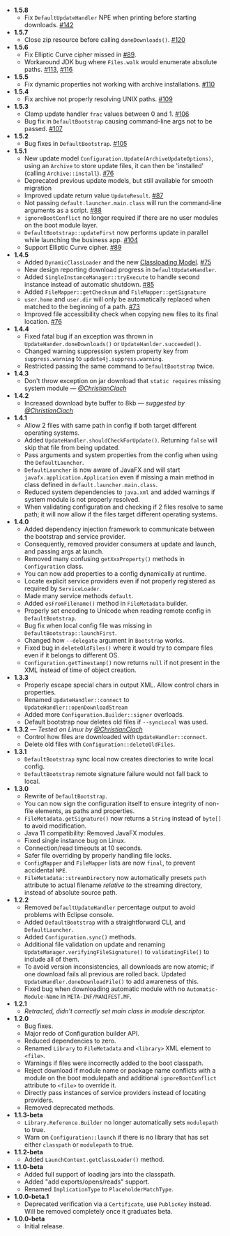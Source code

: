 * **1.5.8**
  * Fix `DefaultUpdateHandler` NPE when printing before starting downloads. [#142](https://github.com/update4j/update4j/issues/142)
* **1.5.7**
  * Close zip resource before calling `doneDownloads()`. [#120](https://github.com/update4j/update4j/issues/120)
* **1.5.6**
  * Fix Elliptic Curve cipher missed in [#89](https://github.com/update4j/update4j/issues/89).
  * Workaround JDK bug where `Files.walk` would enumerate absolute paths. [#113](https://github.com/update4j/update4j/issues/113), [#116](https://github.com/update4j/update4j/issues/116)
* **1.5.5**
  * Fix dynamic properties not working with archive installations. [#110](https://github.com/update4j/update4j/issues/110)
* **1.5.4**
  * Fix archive not properly resolving UNIX paths. [#109](https://github.com/update4j/update4j/issues/109)
* **1.5.3**
  * Clamp update handler `frac` values between 0 and 1. [#106](https://github.com/update4j/update4j/issues/106)
  * Bug fix in `DefaultBootstrap` causing command-line args not to be passed. [#107](https://github.com/update4j/update4j/issues/107)
* **1.5.2**
  * Bug fixes in `DefaultBootstrap`. [#105](https://github.com/update4j/update4j/issues/105)
* **1.5.1**
  * New update model `Configuration.Update(ArchiveUpdateOptions)`, using an `Archive` to store update files, it can then be 'installed' (calling `Archive::install`). [#76](https://github.com/update4j/update4j/issues/76)
  * Deprecated previous update models, but still available for smooth migration
  * Improved update return value `UpdateResult`. [#87](https://github.com/update4j/update4j/issues/87)
  * Not passing `default.launcher.main.class` will run the command-line arguments as a script. [#88](https://github.com/update4j/update4j/issues/88)
  * `ignoreBootConflict` no longer required if there are no user modules on the boot module layer.
  * `DefaultBootstrap::updateFirst` now performs update in parallel while launching the business app. [#104](https://github.com/update4j/update4j/issues/104)
  * Support Elliptic Curve cipher. [#89](https://github.com/update4j/update4j/issues/89)
* **1.4.5**
  * Added `DynamicClassLoader` and the new [Classloading Model](https://github.com/update4j/update4j/wiki/Documentation#classloading-model). [#75](https://github.com/update4j/update4j/issues/75)
  * New design reporting download progress in `DefaultUpdateHandler`.
  * Added `SingleInstanceManager::tryExecute` to handle second instance instead of automatic shutdown. [#85](https://github.com/update4j/update4j/issues/85)
  * Added `FileMapper::getChecksum` and `FileMapper::getSignature`
  * `user.home` and `user.dir` will only be automatically replaced when matched to the beginning of a path. [#73](https://github.com/update4j/update4j/issues/73)
  * Improved file accessibility check when copying new files to its final location. [#76](https://github.com/update4j/update4j/issues/76)
* **1.4.4**
  * Fixed fatal bug if an exception was thrown in `UpdateHander.doneDownloads()` or `UpdateHanlder.succeeded()`.
  * Changed warning suppression system property key from `suppress.warning` to `update4j.suppress.warning`.
  * Restricted passing the same command to `DefaultBootstrap` twice.
* **1.4.3**
  * Don't throw exception on jar download that `static requires` missing system module *— [@ChristianCiach](https://github.com/ChristianCiach)*
* **1.4.2**
  * Increased download byte buffer to 8kb *— suggested by [@ChristianCiach](https://github.com/ChristianCiach)*
* **1.4.1**
  * Allow 2 files with same path in config if both target different operating systems.
  * Added `UpdateHandler.shouldCheckForUpdate()`. Returning `false` will skip that file from being updated.
  * Pass arguments and system properties from the config when using the `DefaultLauncher`.
  * `DefaultLauncher` is now aware of JavaFX and will start `javafx.application.Application` even if missing a main method in class defined in `default.launcher.main.class`.
  * Reduced system dependencies to `java.xml` and added warnings if system module is not properly resolved.
  * When validating configuration and checking if 2 files resolve to same path; it will now allow if the files target different operating systems.
* **1.4.0**
  * Added dependency injection framework to communicate between the bootstrap and service provider.
  * Consequently, removed provider consumers at update and launch, and passing args at launch.
  * Removed many confusing `getXxxProperty()` methods in `Configuration` class.
  * You can now add properties to a config dynamically at runtime.
  * Locate explicit service providers even if not properly registered as required by `ServiceLoader`.
  * Made many service methods `default`.
  * Added `osFromFilename()` method in `FileMetadata` builder.
  * Properly set encoding to Unicode when reading remote config in `DefaultBootstrap`.
  * Bug fix when local config file was missing in `DefaultBootstrap::launchFirst`.
  * Changed how `--delegate` argument in `Bootstrap` works.
  * Fixed bug in `deleteOldFiles()` where it would try to compare files even if it belongs to different OS.
  * `Configuration.getTimestamp()` now returns `null` if not present in the XML instead of time of object creation.
* **1.3.3**
  * Properly escape special chars in output XML. Allow control chars in properties.
  * Renamed `UpdateHandler::connect` to `UpdateHandler::openDownloadStream`
  * Added more `Configuration.Builder::signer` overloads.
  * Default bootstrap now deletes old files if `--syncLocal` was used.
* **1.3.2** *— Tested on Linux by [@ChristianCiach](https://github.com/ChristianCiach)*
  * Control how files are downloaded with `UpdateHandler::connect`.
  * Delete old files with `Configuration::deleteOldFiles`.
* **1.3.1**
  * `DefaultBootstrap` sync local now creates directories to write local config.
  * `DefaultBootstrap` remote signature failure would not fall back to local.
* **1.3.0**
  * Rewrite of `DefaultBootstrap`.
  * You can now sign the configuration itself to ensure integrity of non-file elements, as paths and properties.
  * `FileMetadata.getSignature()` now returns a `String` instead of `byte[]` to avoid modification.
  * Java 11 compatibility: Removed JavaFX modules.
  * Fixed single instance bug on Linux.
  * Connection/read timeouts at 10 seconds.
  * Safer file overriding by properly handling file locks.
  * `ConfigMapper` and `FileMapper` lists are now `final`, to prevent accidental `NPE`.
  * `FileMetadata::streamDirectory` now automatically presets `path` attribute to actual filename _relative to_ the streaming directory, instead of absolute source path.
* **1.2.2**
  * Removed `DefaultUpdateHandler` percentage output to avoid problems with Eclipse console.
  * Added `DefaultBootstrap` with a straightforward CLI, and `DefaultLauncher`.
  * Added `Configuration.sync()` methods.
  * Additional file validation on update and renaming `UpdateManager.verifyingFileSignature()` to `validatingFile()` to include all of them.
  * To avoid version inconsistencies, all downloads are now atomic; if one download fails all previous are rolled back. Updated `UpdateHandler.doneDownloadFile()` to add awareness of this.
  * Fixed bug when downloading automatic module with no `Automatic-Module-Name` in `META-INF/MANIFEST.MF`.
* **1.2.1**
  * _Retracted, didn't correctly set main class in module descriptor._  
* **1.2.0**
  * Bug fixes.
  * Major redo of Configuration builder API.
  * Reduced dependencies to zero.
  * Renamed `Library` to `FileMetadata` and `<library>` XML element to `<file>`.
  * Warnings if files were incorrectly added to the boot classpath.
  * Reject download if module name or package name conflicts with a module on the boot modulepath and additional `ignoreBootConflict` attribute to `<file>` to override it.
  * Directly pass instances of service providers instead of locating providers.
  * Removed deprecated methods.
* **1.1.3-beta**
  * `Library.Reference.Builder` no longer automatically sets `modulepath` to true.
  * Warn on `Configuration::launch` if there is no library that has set either `classpath` or `modulepath` to true.
* **1.1.2-beta**
  * Added `LaunchContext.getClassLoader()` method.
* **1.1.0-beta**
  * Added full support of loading jars into the classpath.
  * Added "add exports/opens/reads" support.
  * Renamed `ImplicationType` to `PlaceholderMatchType`.
* **1.0.0-beta.1**
  * Deprecated verification via a `Certificate`, use `PublicKey` instead. Will be removed completely once it graduates beta.
* **1.0.0-beta**
  * Initial release.

